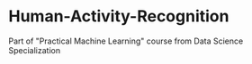 # Human-Activity-Recognition
Part of "Practical Machine Learning" course from Data Science Specialization

